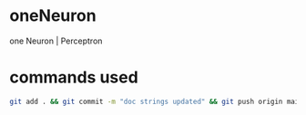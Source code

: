 # oneNeuron
one Neuron | Perceptron

# commands used

```bash
git add . && git commit -m "doc strings updated" && git push origin main
```